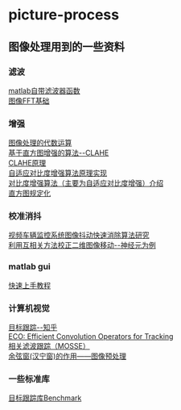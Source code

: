 # picture-process
## 图像处理用到的一些资料 
### 滤波  
[matlab自带滤波器函数](http://www.ilovematlab.cn/forum.php?mod=viewthread&tid=215671)    
[图像FFT基础](https://wenku.baidu.com/view/ee3e6e5984254b35eefd34bd.html)
### 增强  
[图像处理的代数运算](https://jingyan.baidu.com/article/d621e8da46aa5d2865913f0a.html)  
[基于直方图增强的算法--CLAHE](http://blog.csdn.net/baimafujinji/article/details/50660189)  
[CLAHE原理](http://www.cnblogs.com/Imageshop/archive/2013/04/07/3006334.html)  
[自适应对比度增强算法原理实现](http://blog.csdn.net/piaoxuezhong/article/details/78385517?locationNum=8&fps=1)  
[对比度增强算法（主要为自适应对比度增强）介绍](https://www.cnblogs.com/Leo_wl/p/3324760.html)  
[直方图规定化](https://baike.baidu.com/pic/%E7%9B%B4%E6%96%B9%E5%9B%BE%E8%A7%84%E5%AE%9A%E5%8C%96/8420564/0/f9dcd100baa1cd112b0b24aeb012c8fcc2ce2dfa?fr=lemma&ct=single#aid=0&pic=f9dcd100baa1cd112b0b24aeb012c8fcc2ce2dfa)  
### 校准消抖  
[视频车辆监控系统图像抖动快速消除算法研究](https://wenku.baidu.com/view/5003d1fb0c22590102029d39.html)  
[利用互相关方法校正二维图像移动--神经元为例](http://blog.csdn.net/gaohanggaolegao/article/details/70118433)
### matlab gui  
[快速上手教程](https://jingyan.baidu.com/article/e3c78d644706e63c4c85f5d1.html)   
### 计算机视觉  
[目标跟踪--知乎](https://www.zhihu.com/question/26493945)  
[ECO: Efficient Convolution Operators for Tracking](http://blog.csdn.net/zixiximm/article/details/54378397)  
[相关滤波跟踪（MOSSE）](http://blog.csdn.net/autocyz/article/details/48136473)  
[余弦窗(汉宁窗)的作用——图像预处理](http://blog.csdn.net/denghecsdn/article/details/78085468)  
### 一些标准库
[目标跟踪库Benchmark](http://cvlab.hanyang.ac.kr/tracker_benchmark/datasets.html)
